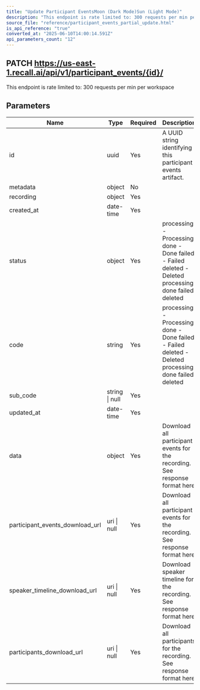 ```yaml
---
title: "Update Participant EventsMoon (Dark Mode)Sun (Light Mode)"
description: "This endpoint is rate limited to: 300 requests per min per workspace"
source_file: "reference/participant_events_partial_update.html"
is_api_reference: "true"
converted_at: "2025-06-10T14:00:14.591Z"
api_parameters_count: "12"
---
```

## PATCH https://us-east-1.recall.ai/api/v1/participant_events/{id}/

This endpoint is rate limited to: 300 requests per min per workspace

## Parameters

| Name | Type | Required | Description |
| --- | --- | --- | --- |
| id | uuid | Yes | A UUID string identifying this participant events artifact. |
| metadata | object | No |  |
| recording | object | Yes |  |
| created_at | date-time | Yes |  |
| status | object | Yes | processing - Processing done - Done failed - Failed deleted - Deleted  processing done failed deleted |
| code | string | Yes | processing - Processing done - Done failed - Failed deleted - Deleted  processing done failed deleted |
| sub_code | string \| null | Yes |  |
| updated_at | date-time | Yes |  |
| data | object | Yes | Download all participant events for the recording. See response format here |
| participant_events_download_url | uri \| null | Yes | Download all participant events for the recording. See response format here |
| speaker_timeline_download_url | uri \| null | Yes | Download speaker timeline for the recording. See response format here |
| participants_download_url | uri \| null | Yes | Download all participants for the recording. See response format here |
